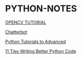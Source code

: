 # PYTHON-NOTES

[OPENCV TUTORIAL](https://youtu.be/29vWJ1c9LX8)

[Chatterbot](https://chatterbot.readthedocs.io/)

[Python Tutorials to Advanced](https://www.youtube.com/@patloeber)

[11 Tips Writing Better Python Code](https://www.youtube.com/watch?v=8OKTAedgFYg)
